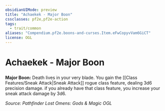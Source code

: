 ```yaml
---
obsidianUIMode: preview
title: "Achaekek - Major Boon"
cssclasses: pf2e,pf2e-action
tags:
  - trait/common
aliases: "Compendium.pf2e.boons-and-curses.Item.eFwCopyvVam6GiCT"
license: OGL
---
```

# Achaekek - Major Boon

### 






**Major Boon:** Death lives in your very blade. You gain the [[Class Features/Sneak Attack|Sneak Attack]] rogue class feature, dealing 3d6 precision damage. if you already have that class feature, you increase your sneak attack damage by 3d6.

*Source: Pathfinder Lost Omens: Gods & Magic*
*OGL*